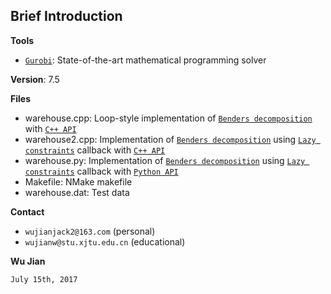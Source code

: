 ## Brief Introduction

**Tools**
- [`Gurobi`](http://www.gurobi.com): State-of-the-art mathematical programming solver

**Version**: 7.5

**Files**
- warehouse.cpp:  Loop-style implementation of [`Benders decomposition`](https://en.wikipedia.org/wiki/Benders_decomposition) with [`C++ API`](http://www.gurobi.com/documentation/7.5/refman/cpp_api_overview.html#sec:C++)
- warehouse2.cpp: Implementation of [`Benders decomposition`](https://en.wikipedia.org/wiki/Benders_decomposition) using [`Lazy constraints`](https://www.gurobi.com/documentation/7.5/refman/cpp_grbcallback_addlazy.html) callback with [`C++ API`](http://www.gurobi.com/documentation/7.5/refman/cpp_api_overview.html#sec:C++)
- warehouse.py:   Implementation of [`Benders decomposition`](https://en.wikipedia.org/wiki/Benders_decomposition) using [`Lazy constraints`](https://www.gurobi.com/documentation/7.5/refman/cpp_grbcallback_addlazy.html) callback with [`Python API`](http://www.gurobi.com/documentation/7.5/refman/py_python_api_overview.html#sec:Python)
- Makefile:       NMake makefile
- warehouse.dat:  Test data

**Contact**
 - `wujianjack2@163.com`      (personal)
 - `wujianw@stu.xjtu.edu.cn`  (educational)

 **Wu Jian**
 
 `July 15th, 2017`